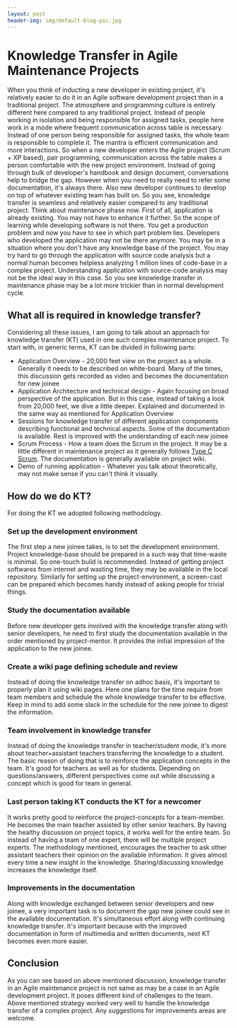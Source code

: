 ```yaml
---
layout: post
header-img: img/default-blog-pic.jpg
---
```


# Knowledge Transfer in Agile Maintenance Projects

When you think of inducting a new developer in existing project, it's relatively easier to do it in an Agile software development project than in a traditional project. The atmosphere and programming culture is entirely different here compared to any traditional project. Instead of people working in isolation and being responsible for assigned tasks, people here work in a mode where frequent communication across table is necessary. Instead of one person being responsible for assigned tasks, the whole team is responsible to complete it. The mantra is efficient communication and more interactions. So when a new developer enters the Agile project (Scrum + XP based), pair programming, communication across the table makes a person comfortable with the new project environment. Instead of going through bulk of developer's handbook and design document, conversations help to bridge the gap. However when you need to really need to refer some documentation, it's always there. Also new developer continues to develop on top of whatever existing team has built on. So you see, knowledge transfer is seamless and relatively easier compared to any traditional project.  Think about maintenance phase now. First of all, application is already existing. You may not have to enhance it further. So the scope of learning while developing software is not there. You get a production problem and now you have to see in which part problem lies. Developers who developed the application may not be there anymore. You may be in a situation where you don't have any knowledge base of the project. You may try hard to go through the application with source code analysis but a normal human becomes helpless analyzing 1 million lines of code-base in a complex project. Understanding application with source-code analysis may not be the ideal way in this case. So you see knowledge transfer in maintenance phase may be a lot more trickier than in normal development cycle. 

## What all is required in knowledge transfer?

Considering all these issues, I am going to talk about an approach for knowledge transfer (KT) used in one such complex maintenance project. To start with, in generic terms, KT can be divided in following parts: 

  * Application Overview - 20,000 feet view on the project as a whole. Generally it needs to be described on white-board. Many of the times, this discussion gets recorded as video and becomes the documentation for new joinee
  * Application Architecture and technical design - Again focusing on broad perspective of the application. But in this case, instead of taking a look from 20,000 feet, we dive a little deeper. Explained and documented in the same way as mentioned for Application Overview
  * Sessions for knowledge transfer of different application components describing functional and technical aspects. Some of the documentation is available. Rest is improved with the understanding of each new joinee
  * Scrum Process - How a team does the Scrum in the project. It may be a little different in maintenance project as it generally follows [Type C Scrum](http://blog.xebia.com/2007/04/25/type-c-scrum-explained/). The documentation is generally available on project wiki. 
  * Demo of running application - Whatever you talk about theoretically, may not make sense if you can't think it visually. 

## How do we do KT?

For doing the KT we adopted following methodology. 

### Set up the development environment

The first step a new joinee takes, is to set the development environment. Project knowledge-base should be prepared in a such way that time-waste is minimal. So one-touch build is recommended. Instead of getting project softwares from internet and wasting time, they may be available in the local repository. Similarly for setting up the project-environment, a screen-cast can be prepared which becomes handy instead of asking people for trivial things. 

### Study the documentation available

Before new developer gets involved with the knowledge transfer along with senior developers, he need to first study the documentation available in the order mentioned by project-mentor. It provides the initial impression of the application to the new joinee. 

### Create a wiki page defining schedule and review

Instead of doing the knowledge transfer on adhoc basis, it's important to properly plan it using wiki pages. Here one plans for the time require from team members and schedule the whole knowledge transfer to be effective. Keep in mind to add some slack in the schedule for the new joinee to digest the information. 

### Team involvement in knowledge transfer

Instead of doing the knowledge transfer in teacher/student mode, it's more about teacher+assistant teachers transferring the knowledge to a student. The basic reason of doing that is to reinforce the application concepts in the team. It's good for teachers as well as for students. Depending on questions/answers, different perspectives come out while discussing a concept which is good for team in general. 

### Last person taking KT conducts the KT for a newcomer

It works pretty good to reinforce the project-concepts for a team-member. He becomes the main teacher assisted by other senior teachers. By having the healthy discussion on project topics, it works well for the entire team. So instead of having a team of one expert, there will be multiple project experts. The methodology mentioned, encourages the teacher to ask other assistant teachers their opinion on the available information. It gives almost every time a new insight in the knowledge. Sharing/discussing knowledge increases the knowledge itself. 

### Improvements in the documentation

Along with knowledge exchanged between senior developers and new joinee, a very important task is to document the gap new joinee could see in the available documentation. It's simultaneous effort along with continuing knowledge transfer. It's important because with the improved documentation in form of multimedia and written documents, next KT becomes even more easier. 

## Conclusion

As you can see based on above mentioned discussion, knowledge transfer in an Agile maintenance project is not same as may be a case in an Agile development project. It poses different kind of challenges to the team. Above mentioned strategy worked very well to handle the knowledge transfer of a complex project. Any suggestions for improvements areas are welcome.